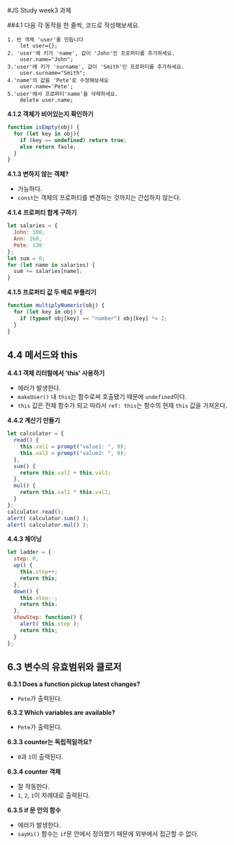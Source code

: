 #JS Study week3 과제

##4.1 다음 각 동작을 한 줄씩, 코드로 작성해보세요.

```
1. 빈 객체 'user'를 만듭니다
    let user={};
2. 'user'에 키가 'name', 값이 'John'인 프로퍼티를 추가하세요.
    user.name="John";
3.'user'에 키가 'surname', 값이 'Smith'인 프로퍼티를 추가하세요.
    user.surname="Smith";
4.'name'의 값을 'Pete'로 수정해보세요
    user.name='Pete';
5.'user'에서 프로퍼티'name'을 삭제하세요.
    delete user.name;
```
**4.1.2 객체가 비어있는지 확인하기**
```javascript
function isEmpty(obj) {
  for (let key in obj){
    if (key == undefined) return true;
    else return fasle;
  }
}
```

**4.1.3 변하지 않는 객체?**
- 가능하다.
- `const`는 객체의 프로퍼티를 변경하는 것까지는 간섭하지 않는다.

**4.1.4 프로퍼티 합계 구하기**
```javascript
let salaries = {
  John: 100,
  Ann: 160,
  Pete: 130
};
let sum = 0;
for (let name in salaries) {
  sum += salaries[name];
}
```

**4.1.5 프로퍼티 값 두 배로 부풀리기**

```javascript
function multiplyNumeric(obj) {
  for (let key in obj) {
    if (typeof obj[key] == "number") obj[key] *= 2;
  }
}
```



## 4.4 메서드와 this

**4.4.1 객체 리터럴에서 'this' 사용하기**

- 에러가 발생한다.
- `makeUser()` 내 `this`는 함수로써 호출됐기 때문에 `undefined`이다. 
- `this` 값은 전체 함수가 되고 따라서 `ref: this`는 함수의 현재 `this` 값을 가져온다.

**4.4.2 계산기 만들기**
```javascript
let calculator = {
  read() {
    this.val1 = prompt("value1: ", 0);
    this.val2 = prompt("value2: ", 0);
  }, 
  sum() {
    return this.val1 + this.val2;
  }, 
  mul() {
    return this.val1 * this.val2;
  }
};
calculator.read();
alert( calculator.sum() );
alert( calculator.mul() );
```

**4.4.3 체이닝**
```javascript
let ladder = {
  step: 0,
  up() {
    this.step++;
    return this;
  },
  down() {
    this.step--;
    return this;
  },
  showStep: function() {
    alert( this.step );
    return this;
  }
};
```



## 6.3 변수의 유효범위와 클로저

**6.3.1 Does a function pickup latest changes?**
- `Pete`가 출력된다.

**6.3.2 Which variables are available?**
- `Pete`가 출력된다.

**6.3.3 counter는 독립적일까요?**
- `0`과 `1`이 출력된다.

**6.3.4 counter 객체**
- 잘 작동한다.
- `1`, `2`, `1`이 차례대로 출력된다.

**6.3.5 if 문 안의 함수**
- 에러가 발생한다.
- `sayHi()` 함수는 `if`문 안에서 정의했기 때문에 외부에서 접근할 수 없다.
